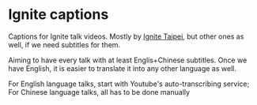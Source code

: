 # Ignite captions

Captions for Ignite talk videos. Mostly by [Ignite Taipei][ignitetaipei],
but other ones as well, if we need subtitles for them.

Aiming to have every talk with at least Englis+Chinese subtitles. Once
we have English, it is easier to translate it into any other language
as well.

For English language talks, start with Youtube's auto-transcribing service;
For Chinese language talks, all has to be done manually

[ignitetaipei]: http://ignitetaipei.tw
